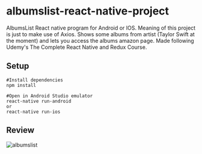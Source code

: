 # albumslist-react-native-project
AlbumsList React native program for Android or IOS. Meaning of this project is just to make use of Axios. Shows some albums from artist (Taylor Swift at the moment) and lets you access the albums amazon page. Made following Udemy's The Complete React Native and Redux Course. 

## Setup
    #Install dependencies   
    npm install

    #Open in Android Studio emulator   
    react-native run-android  
    or  
    react-native run-ios

## Review
![albumslist](https://user-images.githubusercontent.com/35838078/51186002-3eb0e780-18e1-11e9-9dde-579a4d49e3b0.png)

